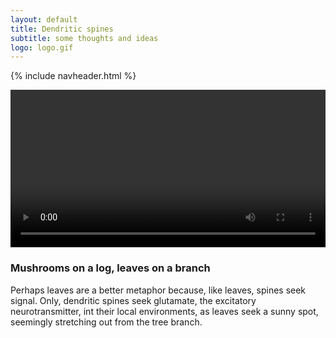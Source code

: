 ```yaml
---
layout: default
title: Dendritic spines
subtitle: some thoughts and ideas
logo: logo.gif
---
```


{% include navheader.html %}


<div class="wrapper">
<video loop class="embed-responsive-item" controls style="width:100%">
    <source src="{{ site.baseurl }}/images/synapses.mp4" type="video/mp4">
</video>
<h3>Mushrooms on a log, leaves on a branch</h3>
Perhaps leaves are a better metaphor because, like leaves, spines seek signal. Only, dendritic spines seek glutamate, the excitatory neurotransmitter, int their local environments, as leaves seek a sunny spot, seemingly stretching out from the tree branch. 
 <p><!--Testing the splash zone. --></p>
</div>